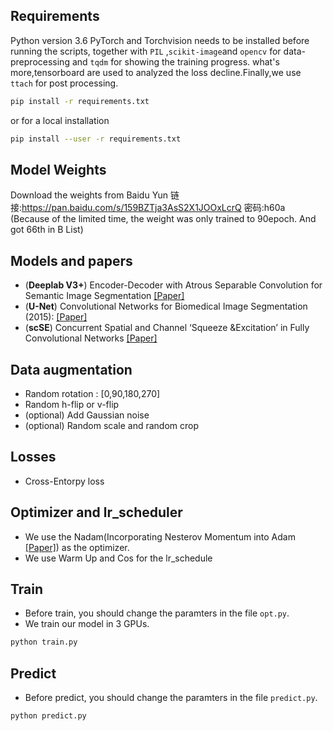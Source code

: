 ## Requirements
Python version 3.6
PyTorch and Torchvision needs to be installed before running the scripts, together with `PIL` ,`scikit-image`and `opencv` for data-preprocessing and `tqdm` for showing the training progress. what's more,tensorboard are used to analyzed the loss decline.Finally,we use `ttach` for post processing.
```bash
pip install -r requirements.txt
```
or for a local installation
```bash
pip install --user -r requirements.txt
```

## Model Weights
Download the weights from Baidu Yun
链接:https://pan.baidu.com/s/159BZTja3AsS2X1JOOxLcrQ  密码:h60a
(Because of the limited time, the weight was only trained to 90epoch. And got 66th in B List)

## Models and papers 
- (**Deeplab V3+**) Encoder-Decoder with Atrous Separable Convolution for Semantic Image Segmentation [[Paper]](https://arxiv.org/abs/1802.02611)
- (**U-Net**) Convolutional Networks for Biomedical Image Segmentation (2015): [[Paper]](https://arxiv.org/abs/1505.04597)
- (**scSE**) Concurrent Spatial and Channel ‘Squeeze &Excitation’ in Fully Convolutional Networks [[Paper]](https://arxiv.org/pdf/1803.02579)

##  Data augmentation
- Random rotation : [0,90,180,270]
- Random h-flip or v-flip
- (optional)  Add Gaussian noise
- (optional)  Random scale and random crop

## Losses
- Cross-Entorpy loss

## Optimizer and lr_scheduler
- We use the Nadam(Incorporating Nesterov Momentum into Adam [[Paper]](http://cs229.stanford.edu/proj2015/054_report.pdf)) as the optimizer.
- We use Warm Up and Cos for the lr_schedule

## Train
- Before train, you should change the paramters in the file `opt.py`.
- We train our model in 3 GPUs.
```bash
python train.py
```

## Predict
- Before predict, you should change the paramters in the file `predict.py`.
```bash
python predict.py
```